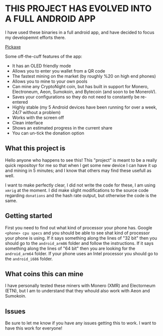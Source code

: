 # THIS PROJECT HAS EVOLVED INTO A FULL ANDROID APP
I have used these binaries in a full android app, and have decided to focus my developemnt efforts there.

[Pickaxe](https://github.com/NanoBytesInc/Pickaxe)

Some off-the-cuff features of the app:

* It has an OLED friendly mode
* Allows you to enter you wallet from a QR code
* The fastest mining on the market (by roughly %20 on high end phones)
* Allows you to mine to your own pools
* Can mine any CryptoNight coin, but has built in support for Monero, Electroneum, Aeon, Sumokoin, and Bytecoin (and soon to be MoneroV).
* Saves your configurations so they do not need to constantly be re-entered
* Highly stable (my 5 Android devices have been running for over a week, 24/7 without a problem)
* Works with the screen off
* Clean interface
* Shows an estimated progress in the current share
* You can un-tick the donation option

## What this project is
Hello anyone who happens to see this! This "project" is meant to be a really quick repositoyr for me so that
when I get some new device I can have it up and mining in 5 minutes; and I know that others may find these usefull
as well.

I want to make perfectly clear, I did not write the code for these, I am using `xmrig` at the moment. I did make slight 
modifications to the source code regarding `donations` and the hash rate output, but otherwise the code is the same.

## Getting started
First you need to find out what kind of processor your phone has. Google `<phone> cpu specs` and you should be able to 
see shat kind of processor your phone is using. If it says something along the lines of "32 bit" then you should go to
the `android_arm86` folder and follow the instructions. If it says something along the lines of "64 bit" then you are 
looking for the `android_arm64` folder. If your phone uses an Intel processor you should go to the `android_i686` folder.

## What coins this can mine
I have personally tested these miners with Monero (XMR) and Electorneum (ETN), but I am to understand that they whould also work
with Aeon and Sumokoin.

## Issues
Be sure to let me know if you have any issues getting this to work. I want to have this work for everyone!
